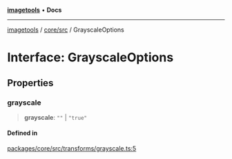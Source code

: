 [**imagetools**](../../../README.md) • **Docs**

***

[imagetools](../../../modules.md) / [core/src](../README.md) / GrayscaleOptions

# Interface: GrayscaleOptions

## Properties

### grayscale

> **grayscale**: `""` \| `"true"`

#### Defined in

[packages/core/src/transforms/grayscale.ts:5](https://github.com/JonasKruckenberg/imagetools/blob/b6421598cd4879d5c28755c1d558f8b5955cc5a1/packages/core/src/transforms/grayscale.ts#L5)
